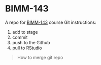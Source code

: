 # BIMM-143
A repo for [BIMM-143](https://bioboot.github.io/bimm143_W20/) course
Git instructions:
1. add to stage
2. commit
3. push to the Github
4. pull to RStudio
>How to merge git repo 

